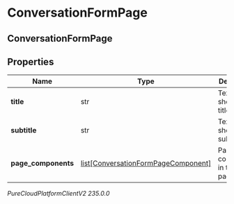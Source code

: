 # ConversationFormPage

## ConversationFormPage

## Properties

|Name | Type | Description | Notes|
|------------ | ------------- | ------------- | -------------|
| **title** | str | Text to show in the title. | |
| **subtitle** | str | Text to show in the subtitle. | |
| **page_components** | [list[ConversationFormPageComponent]](ConversationFormPageComponent) | Page components in this form page. | [optional] |



_PureCloudPlatformClientV2 235.0.0_
